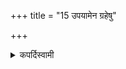 +++
title = "15 उपयामेन ग्रहेषु"

+++

<details><summary>कपर्दिस्वामी</summary>


<details>

<details><summary>हरदत्तः</summary>


<details>

<details><summary>Müller</summary>

With the Iṣṭakās, the act should be made to coincide with the words tayā deva tena.

#####  Commentary

When the different iṣṭakās or bricks are placed together for building an altar, &c., the act itself begins with the first and ends with the last words of the accompanying verse.
</details>

<details><summary>थिते</summary>

उपयामेन ग्रहेषु १५
</details>
